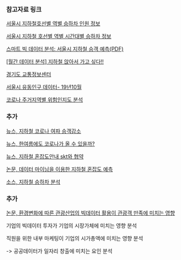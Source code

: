 ### 참고자료 링크

[서울시 지하철호선별 역별 승하차 인원 정보](https://data.seoul.go.kr/dataList/OA-12914/S/1/datasetView.do)


[서울시 지하철 호선별 역별 시간대별 승하차 정보](http://data.seoul.go.kr/dataList/OA-12252/S/1/datasetView.do;jsessionid=EB2818DD65E044CFA36C61C68740701F.new_portal-svr-21)

[스마트 빅 데이터 분석: 서울시 지하철 승객 예측\(PDF\)](http://kdb.snu.ac.kr/wp-content/uploads/2015/07/smart%20bigdata%20analysis.pdf)

[\[월간 데이터 분석\] 지하철 앉아서 가고 싶다!!](https://brunch.co.kr/@bdh/12)

[경기도 교통정보센터](https://gits.gg.go.kr/gtdb/web/trafficDb/railRoad/TransitSWPass.do)

[서울시 유동인구 데이터- 19년10월](https://www.bigdatahub.co.kr/product/view.do?pid=1002261)

[코로나 주거지역별 위험인지도 분석](https://dacon.io/m/competitions/official/235590/codeshare/930)

### 추가

[뉴스, 지하철 코로나 여파 승객감소](https://www.google.com/amp/s/www.donga.com/news/amp/all/20200601/101315418/1)

[뉴스, 한여름에도 코로나가 올 수 있을까?](https://news.v.daum.net/v/20200602060446230)

[뉴스, 지하철 혼잡도안내 skt와 협약](https://mnews.joins.com/article/23602580#home)

[논문, 데이터 마이닝을 이용한 지하철 혼잡도 예측](http://www.ndsl.kr/ndsl/search/detail/article/articleSearchResultDetail.do?cn=JAKO201912964890855)

[소스, 지하철 승하차 분석](https://jfun.tistory.com/m/83?category=836744)


### 추가

[논문, 환경변화에 따른 관광산업의 빅데이터 활용이 관광객 만족에 미치는 영향 ](http://kiss.kstudy.com.libproxy.sogang.ac.kr/thesis/thesis-view.asp?key=3549245)

기업의 빅데이터 투자가 기업의 시장가체에 미치는 영향 분석

직원을 위한 내부 마케팅이 기업의 시가총액에 미치는 영향 분석

-> 공공데이터가 일자리 창출에 미치는 요인 분석
